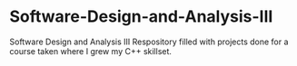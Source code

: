 # Software-Design-and-Analysis-III
Software Design and Analysis III
Respository filled with projects done for a course taken where I grew my C++ skillset. 
